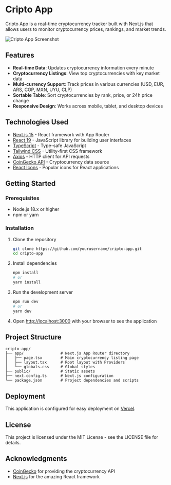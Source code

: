 # Cripto App

Cripto App is a real-time cryptocurrency tracker built with Next.js that allows users to monitor cryptocurrency prices, rankings, and market trends.

![Cripto App Screenshot](public/cripto-app-screenshot.png)

## Features

- **Real-time Data**: Updates cryptocurrency information every minute
- **Cryptocurrency Listings**: View top cryptocurrencies with key market data
- **Multi-currency Support**: Track prices in various currencies (USD, EUR, ARS, COP, MXN, UYU, CLP)
- **Sortable Table**: Sort cryptocurrencies by rank, price, or 24h price change
- **Responsive Design**: Works across mobile, tablet, and desktop devices

## Technologies Used

- [Next.js 15](https://nextjs.org/) - React framework with App Router
- [React 19](https://react.dev/) - JavaScript library for building user interfaces
- [TypeScript](https://www.typescriptlang.org/) - Type-safe JavaScript
- [Tailwind CSS](https://tailwindcss.com/) - Utility-first CSS framework
- [Axios](https://axios-http.com/) - HTTP client for API requests
- [CoinGecko API](https://www.coingecko.com/api/documentation) - Cryptocurrency data source
- [React Icons](https://react-icons.github.io/react-icons/) - Popular icons for React applications

## Getting Started

### Prerequisites

- Node.js 18.x or higher
- npm or yarn

### Installation

1. Clone the repository
   ```bash
   git clone https://github.com/yourusername/cripto-app.git
   cd cripto-app
   ```

2. Install dependencies
   ```bash
   npm install
   # or
   yarn install
   ```

3. Run the development server
   ```bash
   npm run dev
   # or
   yarn dev
   ```

4. Open [http://localhost:3000](http://localhost:3000) with your browser to see the application

## Project Structure

```
cripto-app/
├── app/                # Next.js App Router directory
│   ├── page.tsx        # Main cryptocurrency listing page
│   ├── layout.tsx      # Root layout with Providers
│   └── globals.css     # Global styles
├── public/             # Static assets
├── next.config.ts      # Next.js configuration
└── package.json        # Project dependencies and scripts
```

## Deployment

This application is configured for easy deployment on [Vercel](https://vercel.com/).

## License

This project is licensed under the MIT License - see the LICENSE file for details.

## Acknowledgments

- [CoinGecko](https://www.coingecko.com/) for providing the cryptocurrency API
- [Next.js](https://nextjs.org/) for the amazing React framework
